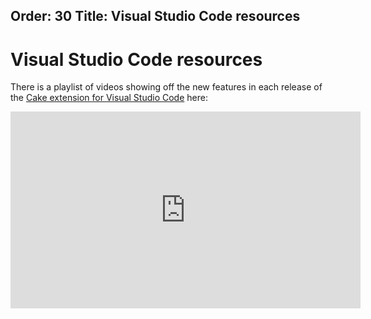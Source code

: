 Order: 30
Title: Visual Studio Code resources
---

# Visual Studio Code resources

There is a playlist of videos showing off the new features in each release of the [Cake extension for Visual Studio Code] here:

<iframe width="560" height="315" src="https://www.youtube.com/embed/videoseries?list=PL84yg23i9GBg7_7an5Qbo0Qllg-l2e-q-" frameborder="0" gesture="media" allowfullscreen></iframe>

[Cake extension for Visual Studio Code]: https://marketplace.visualstudio.com/items/cake-build.cake-vscode
